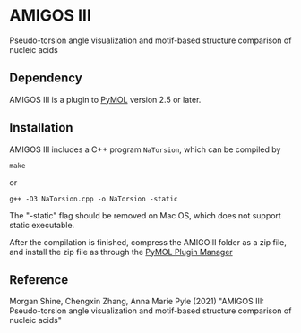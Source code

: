 # AMIGOS III #
Pseudo-torsion angle visualization and motif-based structure comparison of nucleic acids

## Dependency ##
AMIGOS III is a plugin to [PyMOL](https://pymol.org/) version 2.5 or later.

## Installation ##
AMIGOS III includes a C++ program ``NaTorsion``, which can be compiled by
```
make
```
or
```
g++ -O3 NaTorsion.cpp -o NaTorsion -static
```
The "-static" flag should be removed on Mac OS, which does not support static executable.

After the compilation is finished, compress the AMIGOIII folder as a zip file, and
install the zip file as through the [PyMOL Plugin Manager](https://pymolwiki.org/index.php/Plugins)

## Reference ##
Morgan Shine, Chengxin Zhang, Anna Marie Pyle (2021)
"AMIGOS III: Pseudo-torsion angle visualization and motif-based structure comparison of nucleic acids"
